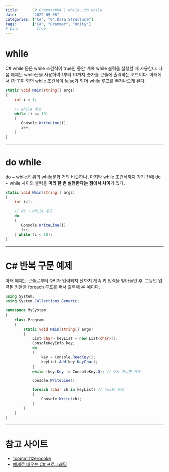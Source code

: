 ```yaml
---
title:      C# Grammar#04 | while, do while
date:       "2022-09-08"
categories: ["C#", "04.Data Structure"]
tags:       ["C#", "Grammar", "Unity"]
# pin:        true
---
```


# while
C# while 문은 while 조건식이 true인 동안 계속 while 블럭을 실행할 때 사용한다. 다음 예제는 while문을 사용하여 1부터 10까지 숫자를 콘솔에 출력하는 코드이다. 아래에서 i가 11이 되면 while 조건식이 false가 되어 while 루프를 빠져나오게 된다.

```c#
static void Main(string[] args)
{
    int i = 1;

    // while 루프
    while (i <= 10)
    {
       Console.WriteLine(i);
       i++;
    }
}
```

---

# do while
do ~ while은 위의 while문과 거의 비슷하나, 마지막 while 조건식까지 가기 전에 do ~ while 사이의 블럭을 **미리 한 번 실행한다는 점에서 차이**가 있다.

```c#
static void Main(string[] args)
{
    int i=1;

    // do ~ while 루프
    do
    {
       Console.WriteLine(i);
       i++;
    } while (i < 10);
}
```

---

# C# 반복 구문 예제
아래 예제는 콘솔로부터 Q키가 입력되지 전까지 계속 키 입력을 받아들인 후, 그동안 입력된 키들을 foreach 루프를 써서 출력해 본 예이다.

```c#
using System;
using System.Collections.Generic;

namespace MySystem
{
    class Program
    {
        static void Main(string[] args)
        {
            List<char> keyList = new List<char>();
            ConsoleKeyInfo key;
            do
            {
                key = Console.ReadKey();
                keyList.Add(key.KeyChar);
            }
            while (key.Key != ConsoleKey.Q); // Q가 아니면 계속

            Console.WriteLine();

            foreach (char ch in keyList) // 리스트 루프
            {
                Console.Write(ch);
            }
        }
    }
}
```

---

# 참고 사이트
- [1commit1zerocoke](https://jinuk97-dev.tistory.com/4)
- [예제로 배우는 C# 프로그래밍](https://www.csharpstudy.com/CSharp/CSharp-looping.aspx)